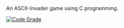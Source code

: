 An ASCII-Invader game using C programming.



[![Code Grade](https://www.code-inspector.com/project/24680/score/svg)](https://www.code-inspector.com/project/24680/score/svg)


